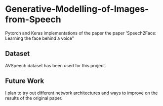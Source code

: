 # Generative-Modelling-of-Images-from-Speech

Pytorch and Keras implementations of the paper the paper 'Speech2Face: Learning the face behind a voice" 

## Dataset

AVSpeech dataset has been used for this project.

## Future Work

I plan to try out different network architectures and ways to improve on the results of the original paper.
